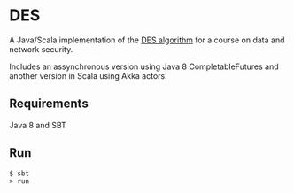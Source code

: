 DES
===

A Java/Scala implementation of the [DES algorithm](http://en.wikipedia.org/wiki/Data_Encryption_Standard "DES algorithm on Wikipedia") for a course on data and network security.

Includes an assynchronous version using Java 8 CompletableFutures and another version in Scala using Akka actors.

## Requirements

Java 8 and SBT

## Run

    $ sbt
    > run
